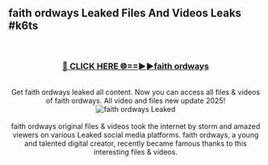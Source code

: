 ## faith ordways Leaked Files And Videos Leaks #k6ts
<br>
<div align="center">
<h3><a href="https://watchclip.my.id/faith ordways" rel="nofollow">🔴 CLICK HERE 🌐==►►faith ordways</a></h3>
<br>
Get faith ordways leaked all content. Now you can access all files & videos of faith ordways. All video and files new update 2025!
<br>
<a href="https://watchclip.my.id/faith ordways" rel="nofollow" data-target="animated-image.originalLink"><img src="https://i.ibb.co.com/WyWwxjT/player-gif2.gif" alt="faith ordways Leaked" style="max-width: 100%; display: inline-block;" data-target="animated-image.originalImage"></a>
<br><br>
faith ordways original files & videos took the internet by storm and amazed viewers on various Leaked social media platforms. faith ordways, a young and talented digital creator, recently became famous thanks to this interesting files & videos.
</div>
<br>